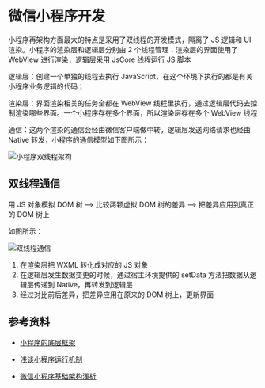 # 微信小程序开发

小程序再架构方面最大的特点是采用了双线程的开发模式，隔离了 JS 逻辑和 UI 渲染。小程序的渲染层和逻辑层分别由 2 个线程管理：渲染层的界面使用了 WebView 进行渲染，逻辑层采用 JsCore 线程运行 JS 脚本

逻辑层：创建一个单独的线程去执行 JavaScript，在这个环境下执行的都是有关小程序业务逻辑的代码；

渲染层：界面渲染相关的任务全都在 WebView 线程里执行，通过逻辑层代码去控制渲染哪些界面。一个小程序存在多个界面，所以渲染层存在多个 WebView 线程

通信：这两个渲染的通信会经由微信客户端做中转，逻辑层发送网络请求也经由 Native 转发，小程序的通信模型如下图所示：

![小程序双线程架构](https://i.loli.net/2021/09/28/ZRA2KnthIVfDUaB.png)

## 双线程通信

用 JS 对象模拟 DOM 树 ——> 比较两颗虚拟 DOM 树的差异 ——> 把差异应用到真正的 DOM 树上

如图所示：

![双线程通信](https://i.loli.net/2021/09/28/sQwWnqmECUp5a4H.png)

1. 在渲染层把 WXML 转化成对应的 JS 对象
2. 在逻辑层发生数据变更的时候，通过宿主环境提供的 setData 方法把数据从逻辑层传递到 Native，再转发到逻辑层
3. 经过对比前后差异，把差异应用在原来的 DOM 树上，更新界面

## 参考资料

-   [小程序的底层框架](https://godbasin.github.io/2018/09/02/wxapp-technology-architecture/)

-   [浅谈小程序运行机制](https://segmentfault.com/a/1190000019131399)

-   [微信小程序基础架构浅析](https://mp.weixin.qq.com/s/h562ECyLiQWkD3JpWXZg-g)
